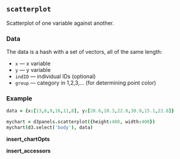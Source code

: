 ## `scatterplot`

Scatterplot of one variable against another.

### Data

The data is a hash with a set of vectors, all of the same length:
- `x` &mdash; x variable
- `y` &mdash; y variable
- `indID` &mdash; individual IDs (optional)
- `group` &mdash; category in 1,2,3,... (for determining point color)

### Example

```coffeescript
data = {x:[13,6,9,16,11,8], y:[28.6,10.3,22.8,30.9,15.1,22.8]}

mychart = d3panels.scatterplot({height:400, width:400})
mychart(d3.select('body'), data)
```

**insert_chartOpts**

**insert_accessors**

